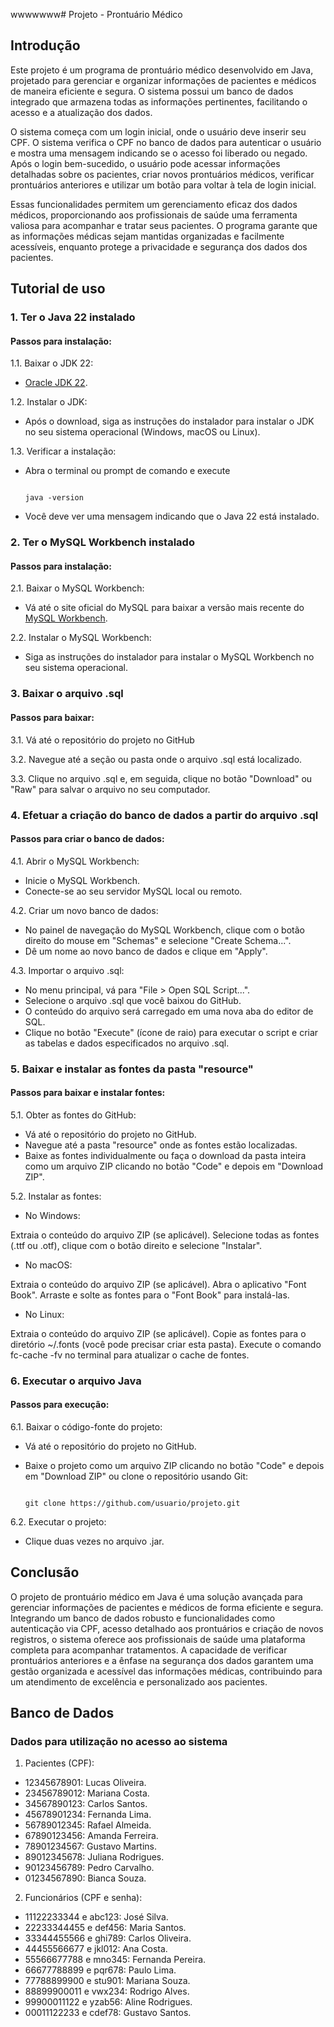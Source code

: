 wwwwwww# Projeto - Prontuário Médico

## Introdução

Este projeto é um programa de prontuário médico desenvolvido em Java, projetado para gerenciar e organizar informações de pacientes e médicos de maneira eficiente e segura. O sistema possui um banco de dados integrado que armazena todas as informações pertinentes, facilitando o acesso e a atualização dos dados.

O sistema começa com um login inicial, onde o usuário deve inserir seu CPF. O sistema verifica o CPF no banco de dados para autenticar o usuário e mostra uma mensagem indicando se o acesso foi liberado ou negado. Após o login bem-sucedido, o usuário pode acessar informações detalhadas sobre os pacientes, criar novos prontuários médicos, verificar prontuários anteriores e utilizar um botão para voltar à tela de login inicial.

Essas funcionalidades permitem um gerenciamento eficaz dos dados médicos, proporcionando aos profissionais de saúde uma ferramenta valiosa para acompanhar e tratar seus pacientes. O programa garante que as informações médicas sejam mantidas organizadas e facilmente acessíveis, enquanto protege a privacidade e segurança dos dados dos pacientes.

## Tutorial de uso

### 1. Ter o Java 22 instalado

#### Passos para instalação:

1.1. Baixar o JDK 22:

- [Oracle JDK 22](https://www.oracle.com/java/technologies/javase/jdk22-archive-downloads.html).

1.2. Instalar o JDK:

- Após o download, siga as instruções do instalador para instalar o JDK no seu sistema operacional (Windows, macOS ou Linux).

1.3. Verificar a instalação:

- Abra o terminal ou prompt de comando e execute
  
  <pre><code>
  java -version
  </code></pre>
  
- Você deve ver uma mensagem indicando que o Java 22 está instalado.

### 2. Ter o MySQL Workbench instalado

#### Passos para instalação:

2.1. Baixar o MySQL Workbench:

- Vá até o site oficial do MySQL para baixar a versão mais recente do [MySQL Workbench](https://dev.mysql.com/downloads/installer/).

2.2. Instalar o MySQL Workbench:

- Siga as instruções do instalador para instalar o MySQL Workbench no seu sistema operacional.

### 3. Baixar o arquivo .sql

#### Passos para baixar:

3.1. Vá até o repositório do projeto no GitHub

3.2. Navegue até a seção ou pasta onde o arquivo .sql está localizado.

3.3. Clique no arquivo .sql e, em seguida, clique no botão "Download" ou "Raw" para salvar o arquivo no seu computador.

### 4. Efetuar a criação do banco de dados a partir do arquivo .sql

#### Passos para criar o banco de dados:

4.1. Abrir o MySQL Workbench:

- Inicie o MySQL Workbench.
- Conecte-se ao seu servidor MySQL local ou remoto.

4.2. Criar um novo banco de dados:

- No painel de navegação do MySQL Workbench, clique com o botão direito do mouse em "Schemas" e selecione "Create Schema...".
- Dê um nome ao novo banco de dados e clique em "Apply".

4.3. Importar o arquivo .sql:

- No menu principal, vá para "File > Open SQL Script...".
- Selecione o arquivo .sql que você baixou do GitHub.
- O conteúdo do arquivo será carregado em uma nova aba do editor de SQL.
- Clique no botão "Execute" (ícone de raio) para executar o script e criar as tabelas e dados especificados no arquivo .sql.

### 5. Baixar e instalar as fontes da pasta "resource"

#### Passos para baixar e instalar fontes:

5.1. Obter as fontes do GitHub:

- Vá até o repositório do projeto no GitHub.
- Navegue até a pasta "resource" onde as fontes estão localizadas.
- Baixe as fontes individualmente ou faça o download da pasta inteira como um arquivo ZIP clicando no botão "Code" e depois em "Download ZIP".

5.2. Instalar as fontes:

- No Windows:
  
Extraia o conteúdo do arquivo ZIP (se aplicável). Selecione todas as fontes (.ttf ou .otf), clique com o botão direito e selecione "Instalar".

- No macOS:

Extraia o conteúdo do arquivo ZIP (se aplicável). Abra o aplicativo "Font Book". Arraste e solte as fontes para o "Font Book" para instalá-las.

- No Linux:

Extraia o conteúdo do arquivo ZIP (se aplicável). Copie as fontes para o diretório ~/.fonts (você pode precisar criar esta pasta). Execute o comando fc-cache -fv no terminal para atualizar o cache de fontes.

### 6. Executar o arquivo Java

#### Passos para execução:

6.1. Baixar o código-fonte do projeto:

- Vá até o repositório do projeto no GitHub.
- Baixe o projeto como um arquivo ZIP clicando no botão "Code" e depois em "Download ZIP" ou clone o repositório usando Git:

  <pre><code>
  git clone https://github.com/usuario/projeto.git
  </code></pre>

6.2. Executar o projeto:

- Clique duas vezes no arquivo .jar.

## Conclusão

O projeto de prontuário médico em Java é uma solução avançada para gerenciar informações de pacientes e médicos de forma eficiente e segura. Integrando um banco de dados robusto e funcionalidades como autenticação via CPF, acesso detalhado aos prontuários e criação de novos registros, o sistema oferece aos profissionais de saúde uma plataforma completa para acompanhar tratamentos. A capacidade de verificar prontuários anteriores e a ênfase na segurança dos dados garantem uma gestão organizada e acessível das informações médicas, contribuindo para um atendimento de excelência e personalizado aos pacientes.

## Banco de Dados

### Dados para utilização no acesso ao sistema

1. Pacientes (CPF):

- 12345678901: Lucas Oliveira.
- 23456789012: Mariana Costa.
- 34567890123: Carlos Santos.
- 45678901234: Fernanda Lima.
- 56789012345: Rafael Almeida.
- 67890123456: Amanda Ferreira.
- 78901234567: Gustavo Martins.
- 89012345678: Juliana Rodrigues.
- 90123456789: Pedro Carvalho.
- 01234567890: Bianca Souza.

2. Funcionários (CPF e senha):

- 11122233344 e abc123: José Silva.
- 22233344455 e def456: Maria Santos.
- 33344455566 e ghi789: Carlos Oliveira.
- 44455566677 e jkl012: Ana Costa.
- 55566677788 e mno345: Fernanda Pereira.
- 66677788899 e pqr678: Paulo Lima.
- 77788899900 e stu901: Mariana Souza.
- 88899900011 e vwx234: Rodrigo Alves.
- 99900011122 e yzab56: Aline Rodrigues.
- 00011122233 e cdef78: Gustavo Santos.
